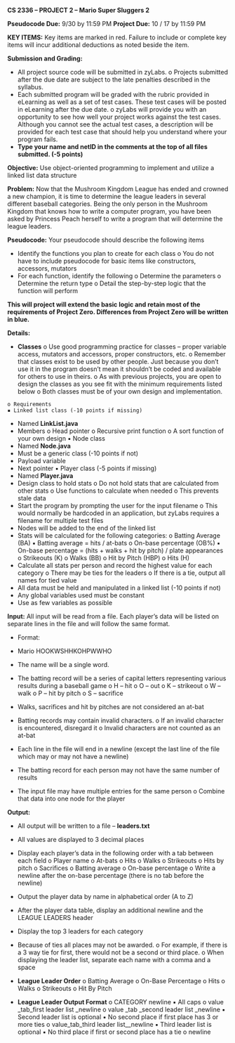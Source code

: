 **CS 2336 – PROJECT 2 – Mario Super Sluggers 2**

**Pseudocode Due:** 9/30 by 11:59 PM
**Project Due:** 10 / 17 by 11:59 PM

**KEY ITEMS:** Key items are marked in red. Failure to include or complete key items will incur additional deductions
as noted beside the item.

**Submission and Grading:**

- All project source code will be submitted in zyLabs.
    o Projects submitted after the due date are subject to the late penalties described in the syllabus.
- Each submitted program will be graded with the rubric provided in eLearning as well as a set of test cases.
    These test cases will be posted in eLearning after the due date.
       o zyLabs will provide you with an opportunity to see how well your project works against the test
          cases. Although you cannot see the actual test cases, a description will be provided for each test
          case that should help you understand where your program fails.
- **Type your name and netID in the comments at the top of all files submitted. (-5 points)**

**Objective:** Use object-oriented programming to implement and utilize a linked list data structure

**Problem:** Now that the Mushroom Kingdom League has ended and crowned a new champion, it is time to
determine the league leaders in several different baseball categories. Being the only person in the Mushroom
Kingdom that knows how to write a computer program, you have been asked by Princess Peach herself to write a
program that will determine the league leaders.

**Pseudocode:** Your pseudocode should describe the following items

- Identify the functions you plan to create for each class
    o You do not have to include pseudocode for basic items like constructors, accessors, mutators
- For each function, identify the following
    o Determine the parameters
    o Determine the return type
    o Detail the step-by-step logic that the function will perform

**This will project will extend the basic logic and retain most of the requirements of Project Zero. Differences from
Project Zero will be written in blue.**

**Details:**

- **Classes**
    o Use good programming practice for classes – proper variable access, mutators and accessors,
       proper constructors, etc.
    o Remember that classes exist to be used by other people. Just because you don’t use it in the
       program doesn’t mean it shouldn’t be coded and available for others to use in theirs.
    o As with previous projects, you are open to design the classes as you see fit with the minimum
       requirements listed below
    o Both classes must be of your own design and implementation.


```
o Requirements
▪ Linked list class (-10 points if missing)
```
- Named **LinkList.java**
- Members
    o Head pointer
    o Recursive print function
    o A sort function of your own design
▪ Node class
- Named **Node.java**
- Must be a generic class (-10 points if not)
- Payload variable
- Next pointer
▪ Player class (-5 points if missing)
- Named **Player.java**
- Design class to hold stats
o Do not hold stats that are calculated from other stats
o Use functions to calculate when needed
o This prevents stale data
- Start the program by prompting the user for the input filename
o This would normally be hardcoded in an application, but zyLabs requires a filename for multiple
test files
- Nodes will be added to the end of the linked list
- Stats will be calculated for the following categories:
o Batting Average (BA)
▪ Batting average = hits / at-bats
o On-base percentage (OB%)
▪ On-base percentage = (hits + walks + hit by pitch) / plate appearances
o Strikeouts (K)
o Walks (BB)
o Hit by Pitch (HBP)
o Hits (H)
- Calculate all stats per person and record the highest value for each category
o There may be ties for the leaders
o If there is a tie, output all names for tied value
- All data must be held and manipulated in a linked list (-10 points if not)
- Any global variables used must be constant
- Use as few variables as possible

**Input:** All input will be read from a file. Each player’s data will be listed on separate lines in the file and will follow
the same format.

- Format: <name><space><batting record>
 - Mario HOOKWSHHKOHPWWHO

- The name will be a single word.


- The batting record will be a series of capital letters representing various results during a baseball game
    o H – hit
    o O – out
    o K – strikeout
    o W – walk
    o P – hit by pitch
    o S – sacrifice
- Walks, sacrifices and hit by pitches are not considered an at-bat
- Batting records may contain invalid characters.
    o If an invalid character is encountered, disregard it
    o Invalid characters are not counted as an at-bat
- Each line in the file will end in a newline (except the last line of the file which may or may not have a
    newline)
- The batting record for each person may not have the same number of results
- The input file may have multiple entries for the same person
    o Combine that data into one node for the player

**Output:**

- All output will be written to a file – **leaders.txt**
- All values are displayed to 3 decimal places
- Display each player’s data in the following order with a tab between each field
    o Player name
    o At-bats
    o Hits
    o Walks
    o Strikeouts
    o Hits by pitch
    o Sacrifices
    o Batting average
    o On-base percentage
    o Write a newline after the on-base percentage (there is no tab before the newline)
- Output the player data by name in alphabetical order (A to Z)
- After the player data table, display an additional newline and the LEAGUE LEADERS header
- Display the top 3 leaders for each category
- Because of ties all places may not be awarded.
    o For example, if there is a 3 way tie for first, there would not be a second or third place.
    o When displaying the leader list, separate each name with a comma and a space
- **League Leader Order**
    o Batting Average
    o On-Base Percentage
    o Hits
    o Walks
    o Strikeouts
    o Hit By Pitch


- **League Leader Output Format**
    o  CATEGORY  newline 
       ▪ All caps
    o  value _tab_first leader list _newline
    o  value _tab _second leader list _newline
       ▪ Second leader list is optional
       ▪ No second place if first place has 3 or more ties
    o  value_tab_third leader list__newline
       ▪ Third leader list is optional
       ▪ No third place if first or second place has a tie
    o  newline

